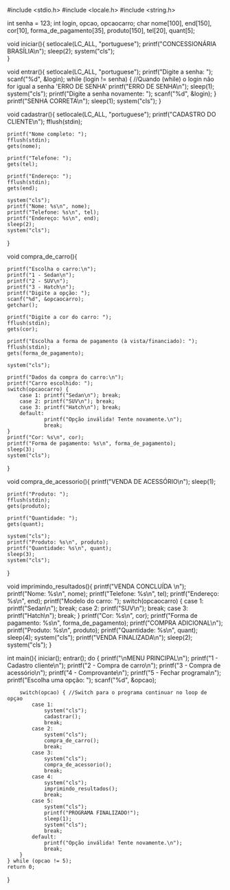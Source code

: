 #include <stdio.h>
#include <locale.h>
#include <string.h>

int senha = 123;
int login, opcao, opcaocarro;
char nome[100], end[150], cor[10], forma_de_pagamento[35], produto[150], tel[20], quant[5];

void iniciar(){
    setlocale(LC_ALL, "portuguese");
    printf("CONCESSIONÁRIA BRASÍLIA\n");
    sleep(2);
    system("cls");  
}

void entrar(){
    setlocale(LC_ALL, "portuguese");
    printf("Digite a senha: ");
    scanf("%d", &login);
    while (login != senha) { //Quando (while) o login não for igual a senha 'ERRO DE SENHA'
        printf("ERRO DE SENHA\n");
        sleep(1);
        system("cls"); 
        printf("Digite a senha novamente: ");
        scanf("%d", &login);
    }
    printf("SENHA CORRETA\n");
    sleep(1);
    system("cls");
}

void cadastrar(){
    setlocale(LC_ALL, "portuguese");
    printf("CADASTRO DO CLIENTE\n");
    fflush(stdin);

    printf("Nome completo: ");
    fflush(stdin);
    gets(nome);
   
    printf("Telefone: ");
    gets(tel);

    printf("Endereço: ");
    fflush(stdin);
    gets(end);
    
    system("cls");
    printf("Nome: %s\n", nome);
    printf("Telefone: %s\n", tel);
    printf("Endereço: %s\n", end);
    sleep(2);
    system("cls");
}

void compra_de_carro(){

    printf("Escolha o carro:\n");
    printf("1 - Sedan\n"); 
    printf("2 - SUV\n");
    printf("3 - Hatch\n"); 
    printf("Digite a opção: ");
    scanf("%d", &opcaocarro);
    getchar(); 

    printf("Digite a cor do carro: ");
    fflush(stdin);
    gets(cor);

    printf("Escolha a forma de pagamento (à vista/financiado): ");
    fflush(stdin);
    gets(forma_de_pagamento);

    system("cls");

    printf("Dados da compra do carro:\n");
    printf("Carro escolhido: ");
    switch(opcaocarro) {
        case 1: printf("Sedan\n"); break;
        case 2: printf("SUV\n"); break;
        case 3: printf("Hatch\n"); break;
	    default:
                printf("Opção inválida! Tente novamente.\n");
                break;
    }
    printf("Cor: %s\n", cor);
    printf("Forma de pagamento: %s\n", forma_de_pagamento);
    sleep(3);
    system("cls");
}


void compra_de_acessorio(){
    printf("VENDA DE ACESSÓRIO\n");
    sleep(1);

    printf("Produto: ");
    fflush(stdin);
    gets(produto);

    printf("Quantidade: ");
    gets(quant);

    system("cls");
    printf("Produto: %s\n", produto);
    printf("Quantidade: %s\n", quant);
    sleep(3);
    system("cls");
}

void imprimindo_resultados(){
    printf("VENDA CONCLUÍDA \n");
    printf("Nome: %s\n", nome);
    printf("Telefone: %s\n", tel);
    printf("Endereço: %s\n", end);
    printf("Modelo do carro: ");
     switch(opcaocarro) {
        case 1: printf("Sedan\n"); break;
        case 2: printf("SUV\n"); break;
        case 3: printf("Hatch\n"); break;
    }
    printf("Cor: %s\n", cor);
    printf("Forma de pagamento: %s\n", forma_de_pagamento);
    printf("COMPRA ADICIONAL\n");
    printf("Produto: %s\n", produto);
    printf("Quantidade: %s\n", quant);
    sleep(4);
    system("cls");
    printf("VENDA FINALIZADA\n");
    sleep(2);
	system("cls");
}

int main(){
    iniciar();
    entrar();
    do {
        printf("\nMENU PRINCIPAL\n");
        printf("1 - Cadastro cliente\n");
        printf("2 - Compra de carro\n");
        printf("3 - Compra de acessório\n");
        printf("4 - Comprovante\n");
        printf("5 - Fechar programa\n");
        printf("Escolha uma opção: ");
        scanf("%d", &opcao);

        switch(opcao) { //Switch para o programa continuar no loop de opçao
            case 1:
            	system("cls");
                cadastrar();
                break;
            case 2:
            	system("cls");
                compra_de_carro();
                break;
            case 3:
            	system("cls");
                compra_de_acessorio();
                break;
            case 4:
            	system("cls");
                imprimindo_resultados();
                break;
            case 5:
            	system("cls");
            	printf("PROGRAMA FINALIZADO!");
            	sleep(1);
            	system("cls");
            	break;
            default:
                printf("Opção inválida! Tente novamente.\n");
                break;
        }
    } while (opcao != 5);
    return 0;
}
